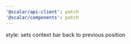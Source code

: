 ```yaml
---
'@scalar/api-client': patch
'@scalar/components': patch
---
```


style: sets context bar back to previous position
